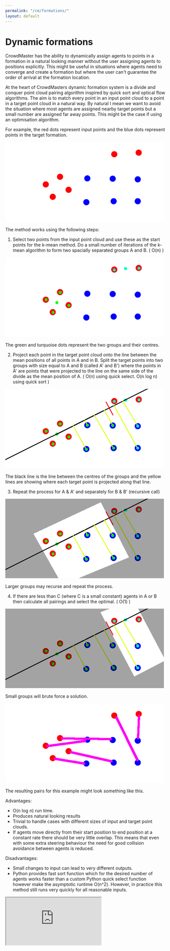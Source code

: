 ```yaml
---
permalink: "/cm/formations/"
layout: default
---
```


# Dynamic formations

CrowdMaster has the ability to dynamically assign agents to points in a formation in a natural looking manner without the user assigning agents to positions explicitly. This might be useful in situations where agents need to converge and create a formation but where the user can't guarantee the order of arrival at the formation location.

At the heart of CrowdMasters dynamic formation system is a divide and conquer point cloud pairing algorithm inspired by quick sort and optical flow algorithms. The aim is to match every point in an input point cloud to a point in a target point cloud in a natural way. By natural I mean we want to avoid the situation where most agents are assigned nearby target points but a small number are assigned far away points. This might be the case if using an optimisation algorithm.

For example, the red dots represent input points and the blue dots represent points in the target formation.

![Example](/images/CrowdMaster/Formations/example.png)

The method works using the following steps:

1) Select two points from the input point cloud and use these as the start points for the k-mean method. Do a small number of iterations of the k-mean algorithm to form two spacially separated groups A and B. ( O(n) )

![Cluster](/images/CrowdMaster/Formations/exampleCluster.png)

The green and turquoise dots represent the two groups and their centres.

2) Project each point in the target point cloud onto the line between the mean positions of all points in A and in B. Split the target points into two groups with size equal to A and B (called A' and B') where the points in A' are points that were projected to the line on the same side of the divide as the mean position of A. ( O(n) using quick select. O(n log n) using quick sort )

![Divide](/images/CrowdMaster/Formations/exampleDivide.png)

The black line is the line between the centres of the groups and the yellow lines are showing where each target point is projected along that line.

3) Repeat the process for A & A' and separately for B & B' (recursive call)

![Recurse](/images/CrowdMaster/Formations/exampleRecurse.png)

Larger groups may recurse and repeat the process.

4) If there are less than C (where C is a small constant) agents in A or B then calculate all pairings and select the optimal. ( O(1) )

![Brute](/images/CrowdMaster/Formations/exampleBrute.png)

Small groups will brute force a solution.

![Final](/images/CrowdMaster/Formations/exampleFinal.png)

The resulting pairs for this example might look something like this.

Advantages:
- O(n log n) run time.
- Produces natural looking results
- Trivial to handle cases with different sizes of input and target point clouds.
- If agents move directly from their start position to end position at a constant rate there should be very little overlap. This means that even with some extra steering behaviour the need for good collision avoidance between agents is reduced.

Disadvantages:
- Small changes to input can lead to very different outputs.
- Python provides fast sort function which for the desired number of agents works faster than a custom Python quick select function however make the asymptotic runtime O(n^2). However, in practice this method still runs very quickly for all reasonable inputs.

<iframe src="https://www.youtube.com/embed/xVdDbZcejb0" class="embed-content" allowfullscreen="allowfullscreen" mozallowfullscreen="mozallowfullscreen" msallowfullscreen="msallowfullscreen" oallowfullscreen="oallowfullscreen" webkitallowfullscreen="webkitallowfullscreen"></iframe>
